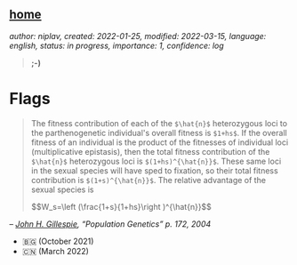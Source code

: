 [home](./index.md)
------------------

*author: niplav, created: 2022-01-25, modified: 2022-03-15, language: english, status: in progress, importance: 1, confidence: log*

> __;-)__

Flags
======

> The fitness contribution of each of the `$\hat{n}$` heterozygous
loci to the parthenogenetic individual's overall fitness is
`$1+hs$`. If the overall fitness of an individual is the product
of the fitnesses of individual loci (multiplicative epistasis),
then the total fitness contribution of the `$\hat{n}$` heterozygous
loci is `$(1+hs)^{\hat{n}}$`. These same loci in the sexual species
will have sped to fixation, so their total fitness contribution is
`$(1+s)^{\hat{n}}$`. The relative advantage of the sexual species is
> <div>
> 	$$W_s=\left (\frac{1+s}{1+hs}\right )^{\hat{n}}$$
> </div>

*– [John H. Gillespie](https://en.wikipedia.org/wiki/John_H._Gillespie), “Population Genetics” p. 172, 2004*

* 🇧🇬 (October 2021)
* 🇨🇳 (March 2022)
